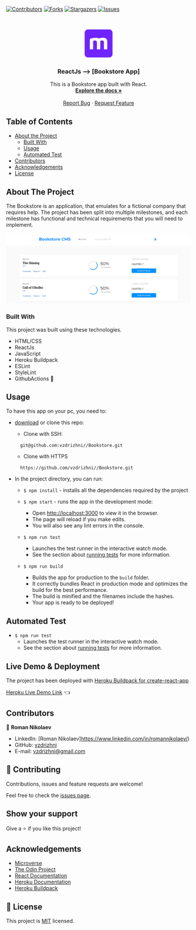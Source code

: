 <!--
*** Thanks for checking out this README Template. If you have a suggestion that would
*** make this better, please fork the repo and create a pull request or simply open
*** an issue with the tag "enhancement".
*** Thanks again! Now go create something AMAZING! :D
-->

<!-- PROJECT SHIELDS -->
<!--
*** I'm using markdown "reference style" links for readability.
*** Reference links are enclosed in brackets [ ] instead of parentheses ( ).
*** See the bottom of this document for the declaration of the reference variables
*** for contributors-url, forks-url, etc. This is an optional, concise syntax you may use.
*** https://www.markdownguide.org/basic-syntax/#reference-style-links
-->
[![Contributors][contributors-shield]][contributors-url]
[![Forks][forks-shield]][forks-url]
[![Stargazers][stars-shield]][stars-url]
[![Issues][issues-shield]][issues-url]


<!-- PROJECT LOGO -->
<br />
<p align="center">
  <a href="https://github.com/vzdrizhni//Bookstore">
    <img src="src/assets/images/microverse.png" alt="Logo" width="80" height="80">
  </a>

  <h3 align="center">ReactJs --> [Bookstore App]</h3>

  <p align="center">
    This is a Bookstore app built with React.
    <br />
    <a href="https://github.com/vzdrizhni//Bookstore"><strong>Explore the docs »</strong></a>
    <br />
    <br />
    <a href="https://github.com/vzdrizhni//Bookstore/issues">Report Bug</a>
    ·
    <a href="https://github.com/vzdrizhni//Bookstore/issues">Request Feature</a>
  </p>
</p>

<!-- TABLE OF CONTENTS -->
## Table of Contents

* [About the Project](#about-the-project)
  * [Built With](#built-with)
  * [Usage](#usage)
  * [Automated Test](#automated-test)
* [Contributors](#contributors)
* [Acknowledgements](#acknowledgements)
* [License](#license)

<!-- ABOUT THE PROJECT -->
## About The Project
  The Bookstore is an application, that emulates for a fictional company that requires help. The project has been split into multiple milestones, and each milestone has functional and technical requirements that you will need to implement.

![screenshot-1](src/assets/images/screenshot.png)

### Built With
This project was built using these technologies.
* HTML/CSS
* ReactJs
* JavaScript
* Heroku Buildpack
* ESLint
* StyleLint
* GithubActions :muscle:

<!-- INSTALLATION -->
## Usage

To have this app on your pc, you need to:
* [download](https://github.com/vzdrizhni//Bookstore/archive/develop.zip) or clone this repo:
  - Clone with SSH:
  ```
    git@github.com:vzdrizhni//Bookstore.git
  ```
  - Clone with HTTPS
  ```
    https://github.com/vzdrizhni//Bookstore.git
  ```

* In the project directory, you can run:

  - `$ npm install` - installs all the dependencies required by the project

  - `$ npm start` - runs the app in the development mode:
    - Open [http://localhost:3000](http://localhost:3000) to view it in the browser.
    - The page will reload if you make edits.
    - You will also see any lint errors in the console.

  - `$ npm run test`
    - Launches the test runner in the interactive watch mode.
    - See the section about [running tests](https://facebook.github.io/create-react-app/docs/running-tests) for more information.

  - `$ npm run build`
    - Builds the app for production to the `build` folder.
    - It correctly bundles React in production mode and optimizes the build for the best performance.
    - The build is minified and the filenames include the hashes.
    - Your app is ready to be deployed!

## Automated Test
 - `$ npm run test`
    - Launches the test runner in the interactive watch mode.<br />
    - See the section about [running tests](https://facebook.github.io/create-react-app/docs/running-tests) for more information.

## Live Demo & Deployment
The project has been deployed with [Heroku Buildpack for create-react-app](https://github.com/mars/create-react-app-buildpack#user-content-requires)

[Heroku Live Demo Link](https://Bookstore-react-js-vzdrizhni.herokuapp.com/) :point_left:

<!-- CONTACT -->
## Contributors

👤 **Roman Nikolaev**

- LinkedIn: [Roman Nikolaev]https://www.linkedin.com/in/romannikolaev/)
- GitHub: [vzdrizhni](https://github.com/vzdrizhni)
- E-mail: vzdrizhni@gmail.com

## :handshake: Contributing

Contributions, issues and feature requests are welcome!

Feel free to check the [issues page](https://github.com/vzdrizhni//Bookstore/issues).

## Show your support

Give a :star: if you like this project!

<!-- ACKNOWLEDGEMENTS -->
## Acknowledgements
* [Microverse](https://www.microverse.org/)
* [The Odin Project](https://www.theodinproject.com/)
* [React Documentation](https://reactjs.org/docs/getting-started.html)
* [Heroku Documentation](https://devcenter.heroku.com/)
* [Heroku Buildpack](https://github.com/mars/create-react-app-buildpack#user-content-requires)

<!-- MARKDOWN LINKS & IMAGES -->
<!-- https://www.markdownguide.org/basic-syntax/#reference-style-links -->
[contributors-shield]: https://img.shields.io/github/contributors/vzdrizhni/Bookstore.svg?style=flat-square
[contributors-url]: https://github.com/vzdrizhni/Bookstore/graphs/contributors
[forks-shield]: https://img.shields.io/github/forks/vzdrizhni/Bookstore.svg?style=flat-square
[forks-url]: https://github.com/vzdrizhni/Bookstore/network/members
[stars-shield]: https://img.shields.io/github/stars/vzdrizhni/Bookstore.svg?style=flat-square
[stars-url]: https://github.com/vzdrizhni/Bookstore/stargazers
[issues-shield]: https://img.shields.io/github/issues/vzdrizhni/Bookstore.svg?style=flat-square
[issues-url]: https://github.com/vzdrizhni/Bookstore/issues

## 📝 License

This project is [MIT](https://opensource.org/licenses/MIT) licensed.
